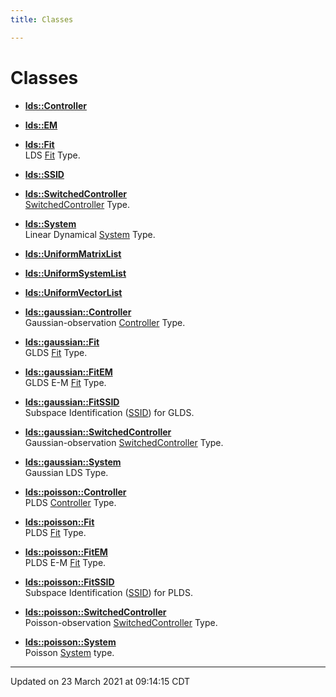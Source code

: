 ```yaml
---
title: Classes

---
```


# Classes

















- **[lds::Controller](/ldsctrlest/docs/api/classes/classlds_1_1_controller/)** 



- **[lds::EM](/ldsctrlest/docs/api/classes/classlds_1_1_e_m/)** 



- **[lds::Fit](/ldsctrlest/docs/api/classes/classlds_1_1_fit/)** <br>LDS [Fit]() Type. 



- **[lds::SSID](/ldsctrlest/docs/api/classes/classlds_1_1_s_s_i_d/)** 



- **[lds::SwitchedController](/ldsctrlest/docs/api/classes/classlds_1_1_switched_controller/)** <br>[SwitchedController]() Type. 



- **[lds::System](/ldsctrlest/docs/api/classes/classlds_1_1_system/)** <br>Linear Dynamical [System]() Type. 



- **[lds::UniformMatrixList](/ldsctrlest/docs/api/classes/classlds_1_1_uniform_matrix_list/)** 



- **[lds::UniformSystemList](/ldsctrlest/docs/api/classes/classlds_1_1_uniform_system_list/)** 



- **[lds::UniformVectorList](/ldsctrlest/docs/api/classes/classlds_1_1_uniform_vector_list/)** 






- **[lds::gaussian::Controller](/ldsctrlest/docs/api/classes/classlds_1_1gaussian_1_1_controller/)** <br>Gaussian-observation [Controller]() Type. 



- **[lds::gaussian::Fit](/ldsctrlest/docs/api/classes/classlds_1_1gaussian_1_1_fit/)** <br>GLDS [Fit]() Type. 



- **[lds::gaussian::FitEM](/ldsctrlest/docs/api/classes/classlds_1_1gaussian_1_1_fit_e_m/)** <br>GLDS E-M [Fit](/ldsctrlest/docs/api/classes/classlds_1_1gaussian_1_1_fit/) Type. 



- **[lds::gaussian::FitSSID](/ldsctrlest/docs/api/classes/classlds_1_1gaussian_1_1_fit_s_s_i_d/)** <br>Subspace Identification ([SSID](/ldsctrlest/docs/api/classes/classlds_1_1_s_s_i_d/)) for GLDS. 



- **[lds::gaussian::SwitchedController](/ldsctrlest/docs/api/classes/classlds_1_1gaussian_1_1_switched_controller/)** <br>Gaussian-observation [SwitchedController]() Type. 



- **[lds::gaussian::System](/ldsctrlest/docs/api/classes/classlds_1_1gaussian_1_1_system/)** <br>Gaussian LDS Type. 









- **[lds::poisson::Controller](/ldsctrlest/docs/api/classes/classlds_1_1poisson_1_1_controller/)** <br>PLDS [Controller]() Type. 



- **[lds::poisson::Fit](/ldsctrlest/docs/api/classes/classlds_1_1poisson_1_1_fit/)** <br>PLDS [Fit]() Type. 



- **[lds::poisson::FitEM](/ldsctrlest/docs/api/classes/classlds_1_1poisson_1_1_fit_e_m/)** <br>PLDS E-M [Fit](/ldsctrlest/docs/api/classes/classlds_1_1poisson_1_1_fit/) Type. 



- **[lds::poisson::FitSSID](/ldsctrlest/docs/api/classes/classlds_1_1poisson_1_1_fit_s_s_i_d/)** <br>Subspace Identification ([SSID](/ldsctrlest/docs/api/classes/classlds_1_1_s_s_i_d/)) for PLDS. 



- **[lds::poisson::SwitchedController](/ldsctrlest/docs/api/classes/classlds_1_1poisson_1_1_switched_controller/)** <br>Poisson-observation [SwitchedController]() Type. 



- **[lds::poisson::System](/ldsctrlest/docs/api/classes/classlds_1_1poisson_1_1_system/)** <br>Poisson [System]() type. 














-------------------------------

Updated on 23 March 2021 at 09:14:15 CDT
